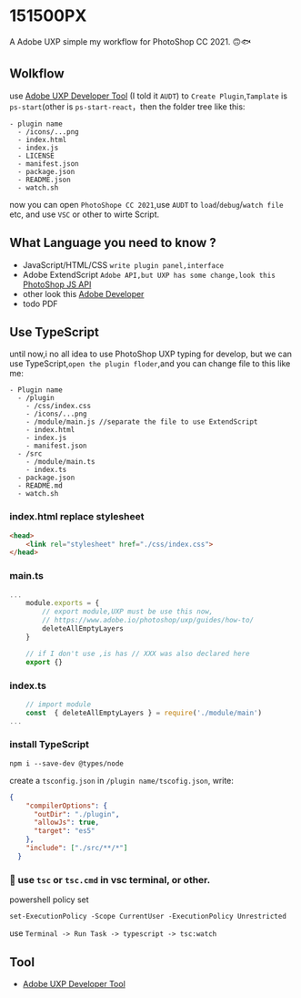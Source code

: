 # 151500PX
A Adobe UXP simple my workflow for PhotoShop CC 2021. 🙃🐟
## Wolkflow
use [Adobe UXP Developer Tool](https://www.adobe.io/photoshop/uxp/) (I told it `AUDT`) to `Create Plugin`,`Tamplate` is `ps-start`(other is `ps-start-react`，then the folder tree like this:
```
- plugin name
  - /icons/...png
  - index.html
  - index.js
  - LICENSE
  - manifest.json
  - package.json
  - README.json
  - watch.sh
```
now you can open `PhotoShope CC 2021`,use `AUDT` to `load`/`debug`/`watch file` etc, and use `VSC` or other to wirte Script.
## What Language you need to know ?
- JavaScript/HTML/CSS `write plugin panel,interface`
- Adobe ExtendScript  `Adobe API,but UXP has some change,look this `[PhotoShop JS API](https://adobe-photoshop.github.io/uxp-api-docs/docs/)
- other look this [Adobe Developer](hhttps://www.adobe.io/photoshop/uxp/)
- todo PDF

## Use TypeScript
until now,i no all idea to use PhotoShop UXP typing for develop, but we can use TypeScript,`open the plugin floder`,and you can change file to this like me:

``` 
- Plugin name
  - /plugin
    - /css/index.css
    - /icons/...png
    - /module/main.js //separate the file to use ExtendScript
    - index.html
    - index.js
    - manifest.json
  - /src
    - /module/main.ts
    - index.ts
  - package.json
  - README.md
  - watch.sh
```
### index.html replace stylesheet
```html
<head>
    <link rel="stylesheet" href="./css/index.css">
</head>
```
### main.ts
```typescript
...
    module.exports = {
        // export module,UXP must be use this now,
        // https://www.adobe.io/photoshop/uxp/guides/how-to/
        deleteAllEmptyLayers
    }

    // if I don't use ,is has // XXX was also declared here
    export {}

```
### index.ts
```typescript
    // import module
    const  { deleteAllEmptyLayers } = require('./module/main')
...

```
### install TypeScript
```
npm i --save-dev @types/node
```
create a `tsconfig.json` in `/plugin name/tscofig.json`, write:
```json
{
    "compilerOptions": {
      "outDir": "./plugin",
      "allowJs": true,
      "target": "es5"
    },
    "include": ["./src/**/*"]
  }
```
### 😤 use `tsc` or `tsc.cmd` in vsc terminal, or other.
powershell policy set
```
set-ExecutionPolicy -Scope CurrentUser -ExecutionPolicy Unrestricted
```
use `Terminal -> Run Task -> typescript -> tsc:watch `
## Tool
- [Adobe UXP Developer Tool](https://www.adobe.io/photoshop/uxp/)